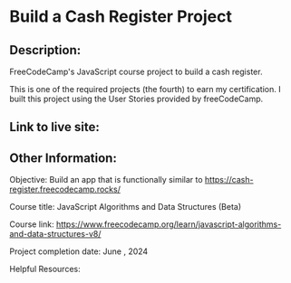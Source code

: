 # Build a Cash Register Project

## Description:
FreeCodeCamp's JavaScript course project to build a cash register.

This is one of the required projects (the fourth) to earn my certification. I built this project using the User Stories provided by freeCodeCamp.

## Link to live site:


## Other Information:

Objective: Build an app that is functionally similar to https://cash-register.freecodecamp.rocks/

Course title: JavaScript Algorithms and Data Structures (Beta)

Course link: https://www.freecodecamp.org/learn/javascript-algorithms-and-data-structures-v8/

Project completion date: June , 2024

Helpful Resources:

